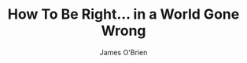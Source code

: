 ---
title: "How To Be Right… in a World Gone Wrong"
author: "James O'Brien"
isbn: "0753553090"
isbn13: "9780753553091"
rating: "5"
publisher: "WH Allen"
pages: "240"
publishYear: "2018"
read: "2019"
goodreads_id: "39078149"
---